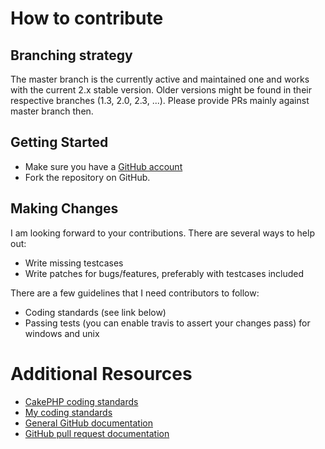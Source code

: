 # How to contribute

## Branching strategy
The master branch is the currently active and maintained one and works with the current 2.x stable version.
Older versions might be found in their respective branches (1.3, 2.0, 2.3, ...).
Please provide PRs mainly against master branch then.

## Getting Started

* Make sure you have a [GitHub account](https://github.com/signup/free)
* Fork the repository on GitHub.

## Making Changes

I am looking forward to your contributions. There are several ways to help out:
* Write missing testcases
* Write patches for bugs/features, preferably with testcases included

There are a few guidelines that I need contributors to follow:
* Coding standards (see link below)
* Passing tests (you can enable travis to assert your changes pass) for windows and unix


# Additional Resources

* [CakePHP coding standards](http://book.cakephp.org/2.0/en/contributing/cakephp-coding-conventions.html)
* [My coding standards](http://www.dereuromark.de/coding-standards/)
* [General GitHub documentation](http://help.github.com/)
* [GitHub pull request documentation](http://help.github.com/send-pull-requests/)